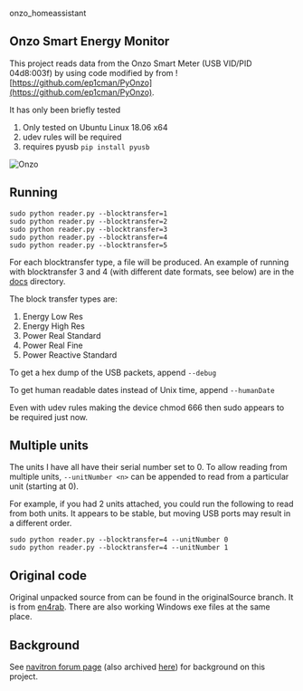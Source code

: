  onzo_homeassistant

## Onzo Smart Energy Monitor

This project reads data from the Onzo Smart Meter (USB VID/PID 04d8:003f) by using code modified by from ![https://github.com/ep1cman/PyOnzo](https://github.com/ep1cman/PyOnzo).

It has only been briefly tested

1. Only tested on Ubuntu Linux 18.06 x64
2. udev rules will be required
3. requires pyusb ```pip install pyusb```

![Onzo](https://github.com/bruce33/onzo_dumper/blob/master/docs/Onzo.jpg)

## Running

```
sudo python reader.py --blocktransfer=1
sudo python reader.py --blocktransfer=2
sudo python reader.py --blocktransfer=3
sudo python reader.py --blocktransfer=4
sudo python reader.py --blocktransfer=5
```

For each blocktransfer type, a file will be produced. An example of running with blocktransfer 3 and 4 (with different date
formats, see below) are in the [docs](https://github.com/bruce33/onzo_dumper/tree/master/docs) directory.

The block transfer types are:
1. Energy Low Res
2. Energy High Res
3. Power Real Standard
4. Power Real Fine
5. Power Reactive Standard

To get a hex dump of the USB packets, append ```--debug```

To get human readable dates instead of Unix time, append ```--humanDate```

Even with udev rules making the device chmod 666 then sudo appears to be required just now.

## Multiple units

The units I have all have their serial number set to 0. To allow reading from multiple units,
```--unitNumber <n>``` can be appended to read from a particular unit (starting at 0).

For example, if you had 2 units attached, you could run the following to read from both units.
It appears to be stable, but moving USB ports may result in a different order.
```
sudo python reader.py --blocktransfer=4 --unitNumber 0
sudo python reader.py --blocktransfer=4 --unitNumber 1
```
## Original code

Original unpacked source from can be found in the originalSource branch. It is from [en4rab](https://www.en4rab.co.uk/onzo/).
There are also working Windows exe files at the same place. 

## Background

See [navitron forum page](https://www.navitron.org.uk/forum/index.php?action=printpage;topic=12168.0)
(also archived [here](https://bruce33.github.io/onzo_dumper/docs/www.navitron.org.uk-forum-topic-12168.html)) for background on this project.

